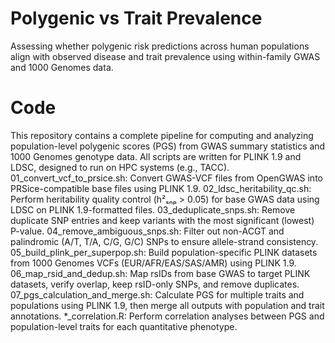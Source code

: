 # Polygenic vs Trait Prevalence
Assessing whether polygenic risk predictions across human populations align with observed disease and trait prevalence using within-family GWAS and 1000 Genomes data.
# Code
This repository contains a complete pipeline for computing and analyzing population-level polygenic scores (PGS) from GWAS summary statistics and 1000 Genomes genotype data.
All scripts are written for PLINK 1.9 and LDSC, designed to run on HPC systems (e.g., TACC).
01_convert_vcf_to_prsice.sh: Convert GWAS-VCF files from OpenGWAS into PRSice-compatible base files using PLINK 1.9.
02_ldsc_heritability_qc.sh: Perform heritability quality control (h²ₛₙₚ > 0.05) for base GWAS data using LDSC on PLINK 1.9-formatted files.
03_deduplicate_snps.sh: Remove duplicate SNP entries and keep variants with the most significant (lowest) P-value.
04_remove_ambiguous_snps.sh: Filter out non-ACGT and palindromic (A/T, T/A, C/G, G/C) SNPs to ensure allele-strand consistency.
05_build_plink_per_superpop.sh: Build population-specific PLINK datasets from 1000 Genomes VCFs (EUR/AFR/EAS/SAS/AMR) using PLINK 1.9.
06_map_rsid_and_dedup.sh: Map rsIDs from base GWAS to target PLINK datasets, verify overlap, keep rsID-only SNPs, and remove duplicates.
07_pgs_calculation_and_merge.sh: Calculate PGS for multiple traits and populations using PLINK 1.9, then merge all outputs with population and trait annotations.
*_correlation.R: Perform correlation analyses between PGS and population-level traits for each quantitative phenotype.
